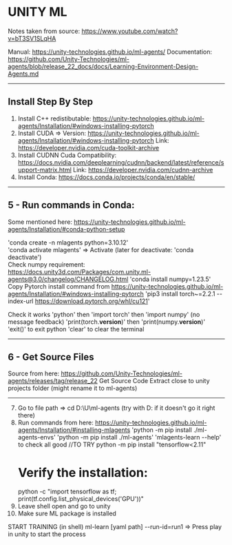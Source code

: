 ﻿# UNITY ML
Notes taken from source: https://www.youtube.com/watch?v=bT3SV1SLqHA

Manual: https://unity-technologies.github.io/ml-agents/
Documentation: https://github.com/Unity-Technologies/ml-agents/blob/release_22_docs/docs/Learning-Environment-Design-Agents.md


--------------------------------
## Install Step By Step
1. Install C++ redistibutable: https://unity-technologies.github.io/ml-agents/Installation/#windows-installing-pytorch
2. Install CUDA => 
   Version: https://unity-technologies.github.io/ml-agents/Installation/#windows-installing-pytorch
   Link: https://developer.nvidia.com/cuda-toolkit-archive
3. Install CUDNN
    Cuda Compatibility: https://docs.nvidia.com/deeplearning/cudnn/backend/latest/reference/support-matrix.html
    Link: https://developer.nvidia.com/cudnn-archive
4. Install Conda: https://docs.conda.io/projects/conda/en/stable/

-----------------------
5 - Run commands in Conda:
-----------------------
Some mentioned here: https://unity-technologies.github.io/ml-agents/Installation/#conda-python-setup

'conda create -n mlagents python=3.10.12'  
'conda activate mlagents' => Activate (later for deactivate: 'conda deactivate')  
Check numpy requirement: https://docs.unity3d.com/Packages/com.unity.ml-agents@3.0/changelog/CHANGELOG.html
'conda install numpy=1.23.5'
Copy Pytorch install command from https://unity-technologies.github.io/ml-agents/Installation/#windows-installing-pytorch
'pip3 install torch~=2.2.1 --index-url https://download.pytorch.org/whl/cu121'

Check it works
'python' then 'import torch' then 'import numpy' (no message feedback)
'print(torch.__version__)' then 'print(numpy.__version__)'
'exit()' to exit python
'clear' to clear the terminal 

-----------------------
6 - Get Source Files
-----------------------
Source from here: https://github.com/Unity-Technologies/ml-agents/releases/tag/release_22
Get Source Code
Extract close to unity projects folder (might rename it to ml-agents)

-----------------------

7. Go to file path => cd D:\U\ml-agents (try with D: if it doesn't go it right there)
8. Run commands from here: https://unity-technologies.github.io/ml-agents/Installation/#installing-mlagents
    'python -m pip install ./ml-agents-envs'
    'python -m pip install ./ml-agents'
    'mlagents-learn --help' to check all good
    //TO TRY
    python -m pip install "tensorflow<2.11"
    # Verify the installation:
    python -c "import tensorflow as tf; print(tf.config.list_physical_devices('GPU'))"
9. Leave shell open and go to unity
10. Make sure ML package is installed

START TRAINING
(in shell) ml-learn [yaml path] --run-id=run1
=> Press play in unity to start the process
